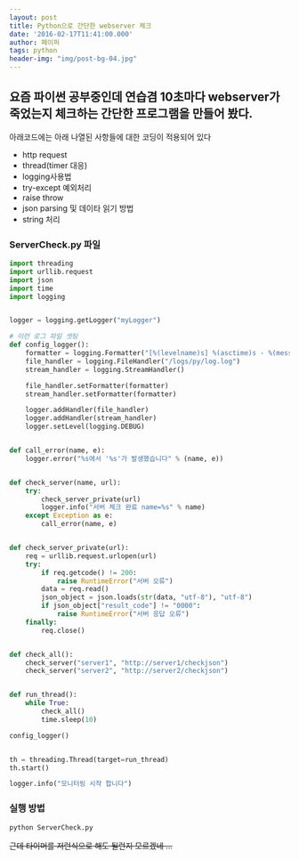 ```yaml
---
layout: post
title: Python으로 간단한 webserver 체크
date: '2016-02-17T11:41:00.000'
author: 페이퍼
tags: python
header-img: "img/post-bg-04.jpg"
---
```


요즘 파이썬 공부중인데 연습겸 10초마다 webserver가 죽었는지 체크하는 간단한 프로그램을 만들어 봤다.
--

아래코드에는 아래 나열된 사항들에 대한 코딩이 적용되어 있다  
  * http request
  * thread(timer 대응)
  * logging사용법
  * try-except 예외처리
  * raise throw
  * json parsing 및 데이타 읽기 방법
  * string 처리

### ServerCheck.py 파일
```python
import threading
import urllib.request
import json
import time
import logging


logger = logging.getLogger("myLogger")

# 이런 로그 파일 셋팅 
def config_logger():
    formatter = logging.Formatter("[%(levelname)s] %(asctime)s - %(message)s")
    file_handler = logging.FileHandler("/logs/py/log.log")
    stream_handler = logging.StreamHandler()

    file_handler.setFormatter(formatter)
    stream_handler.setFormatter(formatter)

    logger.addHandler(file_handler)
    logger.addHandler(stream_handler)
    logger.setLevel(logging.DEBUG)


def call_error(name, e):
    logger.error("%s에서 '%s'가 발생했습니다" % (name, e))


def check_server(name, url):
    try:
        check_server_private(url)
        logger.info("서버 체크 완료 name=%s" % name)
    except Exception as e:
        call_error(name, e)


def check_server_private(url):
    req = urllib.request.urlopen(url)
    try:
        if req.getcode() != 200:
            raise RuntimeError("서버 오류")
        data = req.read()
        json_object = json.loads(str(data, "utf-8"), "utf-8")
        if json_object["result_code"] != "0000":
            raise RuntimeError("서버 응답 오류")
    finally:
        req.close()


def check_all():
    check_server("server1", "http://server1/checkjson")
    check_server("server2", "http://server2/checkjson")


def run_thread():
    while True:
        check_all()
        time.sleep(10)

config_logger()


th = threading.Thread(target=run_thread)
th.start()

logger.info("모니터링 시작 합니다")

```

### 실행 방법 
```bash
python ServerCheck.py 
```

~~근데 타이머를 저런식으로 해도 될런지 모르겠네 ...~~
